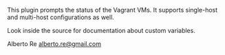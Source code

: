 This plugin prompts the status of the Vagrant VMs. It supports single-host and
multi-host configurations as well.

Look inside the source for documentation about custom variables.

Alberto Re <alberto.re@gmail.com>
